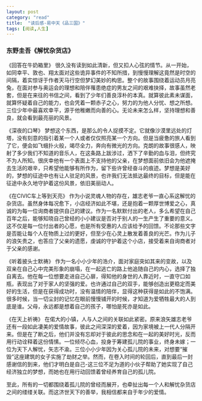 ```yaml
---
layout: post
category: "read"
title:  "读后感-易中天《品三国》"
tags: [阅读,人生]
---
```


### 东野圭吾《解忧杂货店》

《回答在牛奶箱里》
很久没有读到如此清新，但又扣人心弦的情节。从一开始，如同幸平、敦也、翔太面对这些诡异事件的不知所措，到慢慢理解这竟然是时空的间隔，着实惊讶于作者天马行空但梦幻美妙的构思。整个的故事围绕着运动员月亮兔，在面对参与奥运会的理想和陪伴罹患绝症的男友之间的艰难抉择，故事虽然老套，但是在来往的书信之间，看到了少年们善良淳朴的本真。就算彼此素未谋面，就算怀疑着自己的能力，也会凭着一颗赤子之心，努力的为他人分忧、想之所想。三位少年中最喜欢幸平，源于他稚嫩而向善的心。无论未来怎么样，坚持理想和善良，就会看到最亮丽的风景。

《深夜的口琴》
梦想这个东西，是那么的令人捉摸不定。它就像沙漠里远处的灯塔，没有刻意的指引着某一个人或者仅仅照亮某一个方向。但是当疲惫的旅人看到了它，便会如飞蛾扑火般，竭尽全力，奔向有微光的方向。克朗的故事很感人，映射了多少我们不知道的音乐人，在这条路上跋涉过，洒下了辛勤的血与泪，但终究不为人所知。很庆幸他有一个表面上不支持他的父亲，在梦想面前依旧会为他遮掩去生活的艰辛，只希望他能够有所作为，留下些许曾经奋斗的痕迹。梦想是美好的，梦想的征途中也有让人驻足的风景，也许我们无法抵达最终的目标，但是能在征途中永久地守护着这份风景，依旧美丽动人。

《在CIVIC车上等到天亮》
作为小说灵魂人物的存在，雄志老爷一直心系这解忧的杂货店。虽然身体每况愈下，小店经济如此不堪，还是抱着一颗厚世博爱之心，真诚的为每一位询商者提供自己的建议。作为一名默默付出的老人，多么希望在自己百年之后，能够知晓自己曾经的小小建议是否对于别人的一生产生了重要的意义。这不仅是每一位付出者的心愿，也是所有受惠的人应该给予的回馈。不论那些文字是否能让每个人在物质上过的更好，但至少在心灵上散发着善良的光芒。作为儿子的浪矢贵之，也答应了父亲的遗愿，虔诚的守护着这个小店，接受着来自询商者对于父亲的感谢。

《听着披头士默祷》
作为一名小小少年的浩介，面对家庭突如其来的变故，以及双亲在自己心中完美形象的崩塌，在一起逃亡的路上他追随自己的内心，选择了独自离去。他在每一位想要走进自己心扉，得知他的身世的人靠近时，一直守口如瓶，表现出了对于家人的坚强的爱。也许通过自己的双手，能够创造出更稳定而美好的生活，但是在获得成功时，没有温情的陪伴，显得这种获得是如此的不饱满。很多时候，当一切尘封的记忆在眼前慢慢铺开的时候，才知道为爱牺牲最大的人到底是谁。父母，永远都是想着自己的孩子，哪怕是死亦是如此。

《在天上祈祷》
在偌大的小镇，人与人之间的关联如此紧密。原来浪矢雄志老爷还有一段如此凄美的爱情故事，彼此之间深深的爱着，因为家境被上一代人分隔开来。但是在了断之后，他们并没有忘却对于彼此的思念和在一起的美好时光，反而用行动诠释着这份情愫。一位倾尽心血，投身于筹建孤儿院的事业，终身未嫁；一位为天下人解忧，矢志不渝。三位小小少年因为关心孤儿院的未来，对想要“摧毁”这座建筑的女子实施了劫财之举。然而，在卷入时间的轮回后，直到最后一封感谢信的到来，他们才明白是自己-这三位不足为道的小伙子帮助了她实现了自己经济独立的梦想，而她也在用行动回馈着曾经养育自己的孤儿院。

至此，所有的一切都围绕着孤儿院的曾经而展开，也牵扯出每一个人和解忧杂货店之间的缕缕关联。而这济世天下的善举，我相信都来自于年少的爱情。
